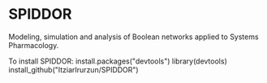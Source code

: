 # SPIDDOR
Modeling, simulation and analysis of Boolean networks applied to Systems Pharmacology.

To install SPIDDOR:
install.packages("devtools")
library(devtools)
install_github("ItziarIrurzun/SPIDDOR")
